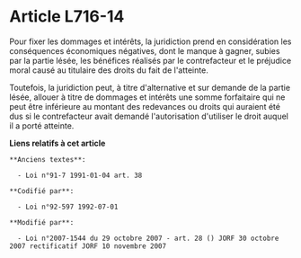 # Article L716-14

Pour fixer les dommages et intérêts, la juridiction prend en considération les conséquences économiques négatives, dont le
manque à gagner, subies par la partie lésée, les bénéfices réalisés par le contrefacteur et le préjudice moral causé au
titulaire des droits du fait de l'atteinte.

Toutefois, la juridiction peut, à titre d'alternative et sur demande de la partie lésée, allouer à titre de dommages et
intérêts une somme forfaitaire qui ne peut être inférieure au montant des redevances ou droits qui auraient été dus si le
contrefacteur avait demandé l'autorisation d'utiliser le droit auquel il a porté atteinte.

**Liens relatifs à cet article**

	**Anciens textes**:

	  - Loi n°91-7 1991-01-04 art. 38

	**Codifié par**:

	  - Loi n°92-597 1992-07-01

	**Modifié par**:

	  - Loi n°2007-1544 du 29 octobre 2007 - art. 28 () JORF 30 octobre 2007 rectificatif JORF 10 novembre 2007
